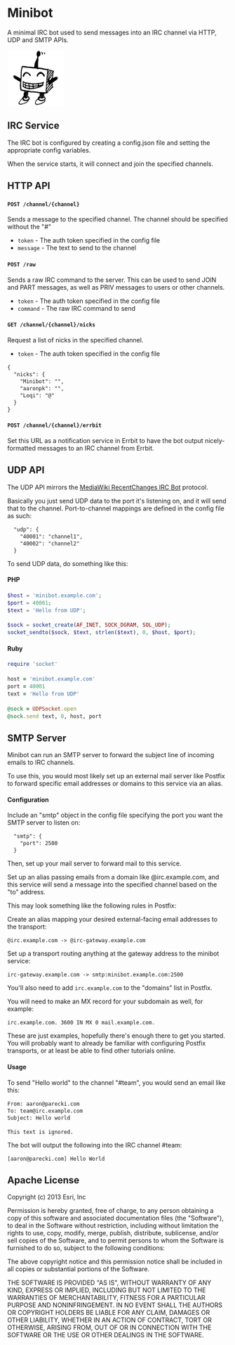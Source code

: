 # Minibot

A minimal IRC bot used to send messages into an IRC channel via HTTP, UDP and SMTP APIs.

![minibot](minibot-logo-128.png)

## IRC Service

The IRC bot is configured by creating a config.json file and setting the appropriate config variables.

When the service starts, it will connect and join the specified channels. 


## HTTP API

#### `POST /channel/{channel}`

Sends a message to the specified channel. The channel should be specified without the "#"

* `token` - The auth token specified in the config file
* `message` - The text to send to the channel 


#### `POST /raw`

Sends a raw IRC command to the server. This can be used to send JOIN and PART messages, as well as PRIV messages to users or other channels.

* `token` - The auth token specified in the config file
* `command` - The raw IRC command to send

#### `GET /channel/{channel}/nicks`

Request a list of nicks in the specified channel.

* `token` - The auth token specified in the config file

```
{
  "nicks": {
    "Minibot": "",
    "aaronpk": "",
    "Loqi": "@"
  }
}
```

#### `POST /channel/{channel}/errbit`

Set this URL as a notification service in Errbit to have the bot output nicely-formatted messages to an IRC channel from Errbit.


## UDP API

The UDP API mirrors the [MediaWiki RecentChanges IRC Bot](http://www.mediawiki.org/wiki/Manual:MediaWiki-Recent_Changes-IRCBot) protocol.

Basically you just send UDP data to the port it's listening on, and it will send that to the channel. Port-to-channel mappings are defined in the config file as such:

```
  "udp": {
    "40001": "channel1",
    "40002": "channel2"
  }
```

To send UDP data, do something like this:

#### PHP

```php
$host = 'minibot.example.com';
$port = 40001;
$text = 'Hello from UDP';

$sock = socket_create(AF_INET, SOCK_DGRAM, SOL_UDP);
socket_sendto($sock, $text, strlen($text), 0, $host, $port);
```

#### Ruby

```ruby
require 'socket'

host = 'minibot.example.com'
port = 40001
text = 'Hello from UDP'

@sock = UDPSocket.open
@sock.send text, 0, host, port
```


## SMTP Server

Minibot can run an SMTP server to forward the subject line of incoming emails to IRC channels.

To use this, you would most likely set up an external mail server like Postfix to forward specific email addresses or domains to this service via an alias. 

#### Configuration

Include an "smtp" object in the config file specifying the port you want the SMTP server to listen on:

```
  "smtp": {
    "port": 2500
  }
```

Then, set up your mail server to forward mail to this service.

Set up an alias passing emails from a domain like @irc.example.com, and this service 
will send a message into the specified channel based on the "to" address.

This may look something like the following rules in Postfix:

Create an alias mapping your desired external-facing email addresses to the transport:

    @irc.example.com -> @irc-gateway.example.com

Set up a transport routing anything at the gateway address to the minibot service:

    irc-gateway.example.com -> smtp:minibot.example.com:2500

You'll also need to add `irc.example.com` to the "domains" list in Postfix.

You will need to make an MX record for your subdomain as well, for example:
  
    irc.example.com. 3600 IN MX 0 mail.example.com.

These are just examples, hopefully there's enough there to get you started. You will probably want to already be familiar with configuring Postfix transports, or at least be able to find other tutorials online.

#### Usage

To send "Hello world" to the channel "#team", you would send an email like this:

    From: aaron@parecki.com
    To: team@irc.example.com
    Subject: Hello world

    This text is ignored.

The bot will output the following into the IRC channel #team:

    [aaron@parecki.com] Hello World



## Apache License

Copyright (c) 2013 Esri, Inc

Permission is hereby granted, free of charge, to any person obtaining a copy of this software and associated documentation files (the "Software"), to deal in the Software without restriction, including without limitation the rights to use, copy, modify, merge, publish, distribute, sublicense, and/or sell copies of the Software, and to permit persons to whom the Software is furnished to do so, subject to the following conditions:

The above copyright notice and this permission notice shall be included in all copies or substantial portions of the Software.

THE SOFTWARE IS PROVIDED "AS IS", WITHOUT WARRANTY OF ANY KIND, EXPRESS OR IMPLIED, INCLUDING BUT NOT LIMITED TO THE WARRANTIES OF MERCHANTABILITY, FITNESS FOR A PARTICULAR PURPOSE AND NONINFRINGEMENT. IN NO EVENT SHALL THE AUTHORS OR COPYRIGHT HOLDERS BE LIABLE FOR ANY CLAIM, DAMAGES OR OTHER LIABILITY, WHETHER IN AN ACTION OF CONTRACT, TORT OR OTHERWISE, ARISING FROM, OUT OF OR IN CONNECTION WITH THE SOFTWARE OR THE USE OR OTHER DEALINGS IN THE SOFTWARE.

